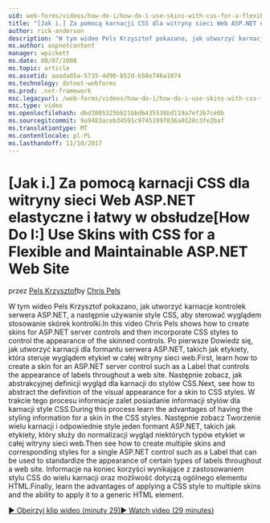 ```yaml
---
uid: web-forms/videos/how-do-i/how-do-i-use-skins-with-css-for-a-flexible-and-maintainable-aspnet-web-site
title: "[Jak i.] Za pomocą karnacji CSS dla witryny sieci Web ASP.NET elastyczne i łatwy w obsłudze | Dokumentacja firmy Microsoft"
author: rick-anderson
description: "W tym wideo Pels Krzysztof pokazano, jak utworzyć karnacje kontrolek serwera ASP.NET, a następnie używanie style CSS, aby sterować wyglądem stosowanie skórek zysk..."
ms.author: aspnetcontent
manager: wpickett
ms.date: 08/07/2008
ms.topic: article
ms.assetid: aaada05a-5735-4d90-b52d-b58e746a1074
ms.technology: dotnet-webforms
ms.prod: .net-framework
msc.legacyurl: /web-forms/videos/how-do-i/how-do-i-use-skins-with-css-for-a-flexible-and-maintainable-aspnet-web-site
msc.type: video
ms.openlocfilehash: dbd3805325bb21bbd6435538bd119a7ef2b7ce0b
ms.sourcegitcommit: 9a9483aceb34591c97451997036a9120c3fe2baf
ms.translationtype: MT
ms.contentlocale: pl-PL
ms.lasthandoff: 11/10/2017
---
```

<a name="how-do-i-use-skins-with-css-for-a-flexible-and-maintainable-aspnet-web-site"></a><span data-ttu-id="f41f8-103">[Jak i.] Za pomocą karnacji CSS dla witryny sieci Web ASP.NET elastyczne i łatwy w obsłudze</span><span class="sxs-lookup"><span data-stu-id="f41f8-103">[How Do I:] Use Skins with CSS for a Flexible and Maintainable ASP.NET Web Site</span></span>
====================
<span data-ttu-id="f41f8-104">przez [Pels Krzysztof](https://twitter.com/chrispels)</span><span class="sxs-lookup"><span data-stu-id="f41f8-104">by [Chris Pels](https://twitter.com/chrispels)</span></span>

<span data-ttu-id="f41f8-105">W tym wideo Pels Krzysztof pokazano, jak utworzyć karnacje kontrolek serwera ASP.NET, a następnie używanie style CSS, aby sterować wyglądem stosowanie skórek kontrolki.</span><span class="sxs-lookup"><span data-stu-id="f41f8-105">In this video Chris Pels shows how to create skins for ASP.NET server controls and then incorporate CSS styles to control the appearance of the skinned controls.</span></span> <span data-ttu-id="f41f8-106">Po pierwsze Dowiedz się, jak utworzyć karnacji dla formantu serwera ASP.NET, takich jak etykiety, która steruje wyglądem etykiet w całej witryny sieci web.</span><span class="sxs-lookup"><span data-stu-id="f41f8-106">First, learn how to create a skin for an ASP.NET server control such as a Label that controls the appearance of labels throughout a web site.</span></span> <span data-ttu-id="f41f8-107">Następnie zobacz, jak abstrakcyjnej definicji wygląd dla karnacji do stylów CSS.</span><span class="sxs-lookup"><span data-stu-id="f41f8-107">Next, see how to abstract the definition of the visual appearance for a skin to CSS styles.</span></span> <span data-ttu-id="f41f8-108">W trakcie tego procesu informacje zalet posiadanie informacji stylów dla karnacji style CSS.</span><span class="sxs-lookup"><span data-stu-id="f41f8-108">During this process learn the advantages of having the styling information for a skin in the CSS styles.</span></span> <span data-ttu-id="f41f8-109">Następnie zobacz Tworzenie wielu karnacji i odpowiednie style jeden formant ASP.NET, takich jak etykiety, który służy do normalizacji wygląd niektórych typów etykiet w całej witryny sieci web.</span><span class="sxs-lookup"><span data-stu-id="f41f8-109">Then see how to create multiple skins and corresponding styles for a single ASP.NET control such as a Label that can be used to standardize the appearance of certain types of labels throughout a web site.</span></span> <span data-ttu-id="f41f8-110">Informacje na koniec korzyści wynikające z zastosowaniem stylu CSS do wielu karnacji oraz możliwość dotyczą ogólnego elementu HTML.</span><span class="sxs-lookup"><span data-stu-id="f41f8-110">Finally, learn the advantages of applying a CSS style to multiple skins and the ability to apply it to a generic HTML element.</span></span>

[<span data-ttu-id="f41f8-111">&#9654; Obejrzyj klip wideo (minuty 29)</span><span class="sxs-lookup"><span data-stu-id="f41f8-111">&#9654; Watch video (29 minutes)</span></span>](https://channel9.msdn.com/Blogs/ASP-NET-Site-Videos/how-do-i-use-skins-with-css-for-a-flexible-and-maintainable-aspnet-web-site)
